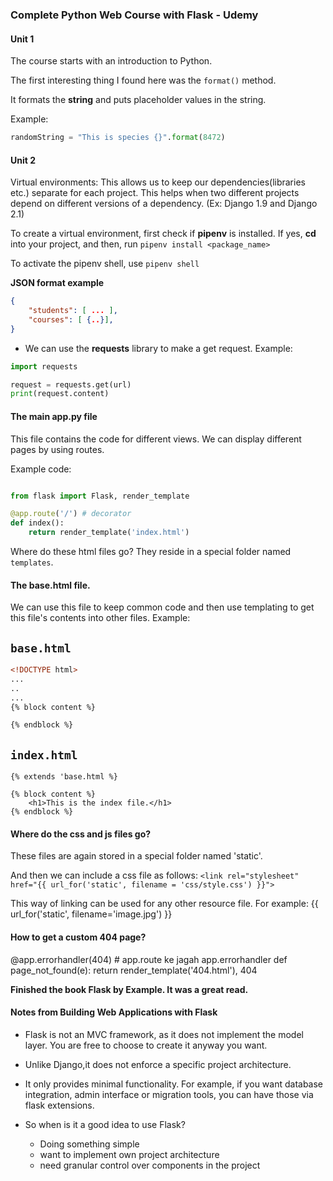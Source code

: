 ### Complete Python Web Course with Flask - Udemy

#### Unit 1

The course starts with an introduction to Python. 

The first interesting thing I found here was the ```format()``` method.

It formats the **string** and puts placeholder values in the string. 

Example: 
```python
randomString = "This is species {}".format(8472)
```

#### Unit 2

Virtual environments: This allows us to keep our dependencies(libraries etc.) separate for each project. 
This helps when two different projects depend on different versions of a dependency. (Ex: Django 1.9 and Django 2.1)

To create a virtual environment, first check if **pipenv** is installed.
If yes, **cd** into your project, and then, run
```pipenv install <package_name>```

To activate the pipenv shell, use ```pipenv shell```

**JSON format example**
```json
{
	"students": [ ... ],
	"courses": [ {..}],
}
```

* We can use the **requests** library to make a get request.
Example: 
```python
import requests

request = requests.get(url)
print(request.content)
```


#### The main app.py file 
This file contains the code for different views. We can display different pages by using routes. 

Example code:
```python

from flask import Flask, render_template 

@app.route('/') # decorator
def index():
    return render_template('index.html')

```

Where do these html files go? They reside in a special folder named `templates`.

#### The base.html file.
We can use this file to keep common code and then use templating to get this file's contents into other files. 
Example: 

`base.html`
------------

```html 
<!DOCTYPE html>
...
..
...
{% block content %}

{% endblock %}

```

`index.html`
------------
```flask
{% extends 'base.html %}

{% block content %}
    <h1>This is the index file.</h1>
{% endblock %}
```


#### Where do the css and js files go? 
These files are again stored in a special folder named 'static'. 

And then we can include a css file as follows: 
`<link rel="stylesheet" href="{{ url_for('static', filename = 'css/style.css') }}">`

This way of linking can be used for any other resource file. For example: 
{{ url_for('static', filename='image.jpg') }}


#### How to get a custom 404 page?
@app.errorhandler(404) # app.route ke jagah app.errorhandler
def page_not_found(e):
    return render_template('404.html'), 404



**Finished the book Flask by Example. It was a great read.**

#### Notes from Building Web Applications with Flask

* Flask is not an MVC framework, as it does not implement the model layer. You are free to choose to create it anyway you want. 

* Unlike Django,it does not enforce a specific project architecture. 
* It only provides minimal functionality. For example, if you want database integration, admin interface or migration tools, you can have those via flask extensions. 
* So when is it a good idea to use Flask? 
    - Doing something simple
    - want to implement own project architecture
    - need granular control over components in the project 

